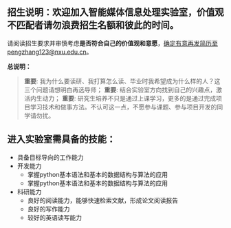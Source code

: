 ## 招生说明：欢迎加入智能媒体信息处理实验室，价值观不匹配者请勿浪费招生名额和彼此的时间。
请阅读招生要求并审慎考虑**是否符合自己的价值观和意愿**，确定有意再发简历至pengzhang123@nxu.edu.cn。

**总说明：**
> **重要**: 我为什么要读研、我打算怎么读、毕业时我希望成为什么样的人？这三个问题请想明白再选导师；
> **重要**: 结合实验室方向找到自己的兴趣点，激活内生动力；
> **重要**: 研究生培养不只是通过上课学习，更多的是通过完成项目学习技术和做事方法。不认可这一点，不愿参与课题、参与项目开发的同学请勿扰。
> 

## 进入实验室需具备的技能：
- 具备目标导向的工作能力
- 开发能力
  - 掌握python基本语法和基本的数据结构与算法的应用
  - 掌握python基本语法和基本的数据结构与算法的应用
- 科研能力
  - 良好的阅读能力，能够快速检索文献，形成论文阅读报告
  - 良好的写作能力
  - 较好的英语读写能力
